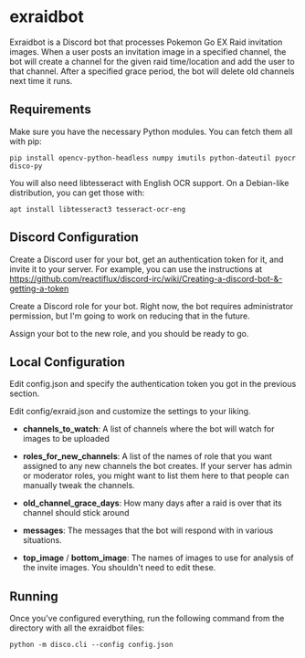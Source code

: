 # exraidbot

Exraidbot is a Discord bot that processes Pokemon Go EX Raid invitation
images.  When a user posts an invitation image in a specified channel, the
bot will create a channel for the given raid time/location and add the user
to that channel.  After a specified grace period, the bot will delete old
channels next time it runs.

## Requirements

Make sure you have the necessary Python modules.  You can fetch them all
with pip:

`pip install opencv-python-headless numpy imutils python-dateutil pyocr disco-py`

You will also need libtesseract with English OCR support.  On a Debian-like
distribution, you can get those with:

`apt install libtesseract3 tesseract-ocr-eng`

## Discord Configuration

Create a Discord user for your bot, get an authentication token for it, and
invite it to your server.  For example, you can use the instructions at
https://github.com/reactiflux/discord-irc/wiki/Creating-a-discord-bot-&-getting-a-token

Create a Discord role for your bot.  Right now, the bot requires
administrator permission, but I'm going to work on reducing that in the
future.

Assign your bot to the new role, and you should be ready to go.

## Local Configuration

Edit config.json and specify the authentication token you got in the
previous section.

Edit config/exraid.json and customize the settings to your liking.

- **channels_to_watch**: A list of channels where the bot will watch for
  images to be uploaded

- **roles_for_new_channels**: A list of the names of role that you want
  assigned to any new channels the bot creates.  If your server has admin or
  moderator roles, you might want to list them here to that people can
  manually tweak the channels.

- **old_channel_grace_days**: How many days after a raid is over that its
  channel should stick around

- **messages**: The messages that the bot will respond with in various
  situations.

- **top_image** / **bottom_image**: The names of images to use for analysis
  of the invite images. You shouldn't need to edit these.

## Running

Once you've configured everything, run the following command from the
directory with all the exraidbot files:

`python -m disco.cli --config config.json`
